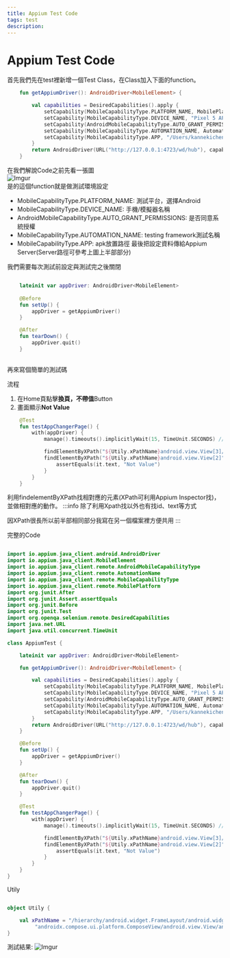 ```yaml
---
title: Appium Test Code
tags: test
description:
---
```

# Appium Test Code

首先我們先在test裡新增一個Test Class，在Class加入下面的function。  

```kotlin
    fun getAppiumDriver(): AndroidDriver<MobileElement> {

        val capabilities = DesiredCapabilities().apply {
            setCapability(MobileCapabilityType.PLATFORM_NAME, MobilePlatform.ANDROID)
            setCapability(MobileCapabilityType.DEVICE_NAME, "Pixel 5 API 29")
            setCapability(AndroidMobileCapabilityType.AUTO_GRANT_PERMISSIONS, true)
            setCapability(MobileCapabilityType.AUTOMATION_NAME, AutomationName.ANDROID_UIAUTOMATOR2)
            setCapability(MobileCapabilityType.APP, "/Users/kannekichen/Desktop/app.apk")
        }
        return AndroidDriver(URL("http://127.0.0.1:4723/wd/hub"), capabilities)
    }
```

在我們解說Code之前先看一張圖  
![Imgur](https://i.imgur.com/PDKe2Gs.png)  
是的這個function就是做測試環境設定
* MobileCapabilityType.PLATFORM_NAME: 測試平台，選擇Android
* MobileCapabilityType.DEVICE_NAME: 手機/模擬器名稱
* AndroidMobileCapabilityType.AUTO_GRANT_PERMISSIONS: 是否同意系統授權
* MobileCapabilityType.AUTOMATION_NAME: testing framework測試名稱
* MobileCapabilityType.APP: apk放置路徑
最後把設定資料傳給Appium Server(Server路徑可參考上圖上半部部分)  

我們需要每次測試前設定與測試完之後關閉
```kotlin

    lateinit var appDriver: AndroidDriver<MobileElement>
    
    @Before
    fun setUp() {
        appDriver = getAppiumDriver()
    }

    @After
    fun tearDown() {
        appDriver.quit()
    }
    
```

再來寫個簡單的測試碼

流程
1. 在Home頁點擊**換頁，不帶值**Button
2. 畫面顯示**Not Value**
```kotlin
    @Test
    fun testAppChangerPage() {
        with(appDriver) {
            manage().timeouts().implicitlyWait(15, TimeUnit.SECONDS) //設定每個動作的最長等待時間

            findElementByXPath("${Utily.xPathName}android.view.View[3]/android.widget.Button").click()
            findElementByXPath("${Utily.xPathName}android.view.View[2]").also {
                assertEquals(it.text, "Not Value")
            }
        }
    }

```

利用findelementByXPath找相對應的元素(XPath可利用Appium Inspector找)，並做相對應的動作。
:::info
除了利用Xpath找以外也有找id、text等方式

因XPath很長所以前半部相同部分我寫在另一個檔案裡方便共用
:::

完整的Code
```kotlin

import io.appium.java_client.android.AndroidDriver
import io.appium.java_client.MobileElement
import io.appium.java_client.remote.AndroidMobileCapabilityType
import io.appium.java_client.remote.AutomationName
import io.appium.java_client.remote.MobileCapabilityType
import io.appium.java_client.remote.MobilePlatform
import org.junit.After
import org.junit.Assert.assertEquals
import org.junit.Before
import org.junit.Test
import org.openqa.selenium.remote.DesiredCapabilities
import java.net.URL
import java.util.concurrent.TimeUnit

class AppiumTest {

    lateinit var appDriver: AndroidDriver<MobileElement>

    fun getAppiumDriver(): AndroidDriver<MobileElement> {

        val capabilities = DesiredCapabilities().apply {
            setCapability(MobileCapabilityType.PLATFORM_NAME, MobilePlatform.ANDROID)
            setCapability(MobileCapabilityType.DEVICE_NAME, "Pixel 5 API 29")
            setCapability(AndroidMobileCapabilityType.AUTO_GRANT_PERMISSIONS, true)
            setCapability(MobileCapabilityType.AUTOMATION_NAME, AutomationName.ANDROID_UIAUTOMATOR2)
            setCapability(MobileCapabilityType.APP, "/Users/kannekichen/Desktop/app.apk")
        }
        return AndroidDriver(URL("http://127.0.0.1:4723/wd/hub"), capabilities)
    }

    @Before
    fun setUp() {
        appDriver = getAppiumDriver()
    }

    @After
    fun tearDown() {
        appDriver.quit()
    }

    @Test
    fun testAppChangerPage() {
        with(appDriver) {
            manage().timeouts().implicitlyWait(15, TimeUnit.SECONDS) //設定每個動作的最長等待時間

            findElementByXPath("${Utily.xPathName}android.view.View[3]/android.widget.Button").click()
            findElementByXPath("${Utily.xPathName}android.view.View[2]").also {
                assertEquals(it.text, "Not Value")
            }
        }
    }
}
```

Utily
```kotlin

object Utily {

    val xPathName = "/hierarchy/android.widget.FrameLayout/android.widget.LinearLayout/android.widget.FrameLayout/" +
         "androidx.compose.ui.platform.ComposeView/android.view.View/android.view.View/android.view.View/"
}
```

測試結果:
![Imgur](https://i.imgur.com/CD6XNMq.png)